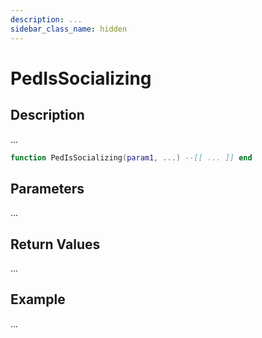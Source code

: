 ```yaml
---
description: ...
sidebar_class_name: hidden
---
```


# PedIsSocializing

## Description

...

```lua
function PedIsSocializing(param1, ...) --[[ ... ]] end
```

## Parameters

...

## Return Values

...

## Example

...

